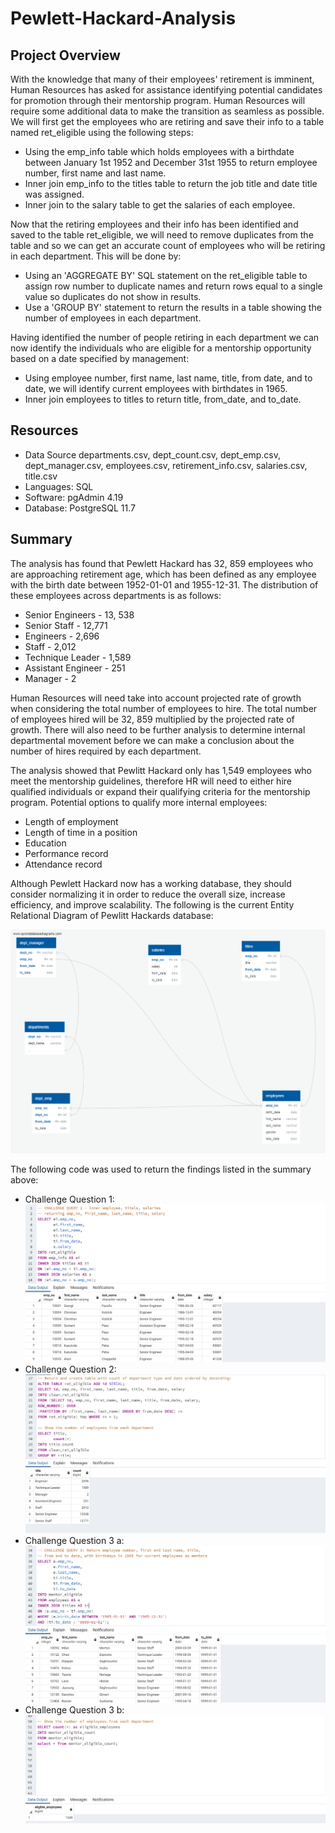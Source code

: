 # Pewlett-Hackard-Analysis

## Project Overview
With the knowledge that many of their employees' retirement is imminent, Human Resources has asked for assistance identifying potential 
candidates for promotion through their mentorship program. Human Resources will require some additional data to make the transition as seamless as possible. We will first get the employees who are retiring and save their info to a table named ret_eligible using the following steps:
* Using the emp_info table which holds employees with a birthdate between January 1st 1952 and December 31st 1955 to return employee number, first name and last name.
* Inner join emp_info to the titles table to return the job title and date title was assigned.
* Inner join to the salary table to get the salaries of each employee.

Now that the retiring employees and their info has been identified and saved to the table ret_eligible, we will need to remove duplicates from the table and so we can get an accurate count of employees who will be retiring in each department. This will be done by:
* Using an 'AGGREGATE BY' SQL statement on the ret_eligible table to assign row number to duplicate names and return rows equal to a single value so duplicates do not show in results.
* Use a 'GROUP BY' statement to return the results in a table showing the number of employees in each department.

Having identified the number of people retiring in each department we can now identify the individuals who are eligible for a mentorship opportunity based on a date specified by management:
* Using employee number, first name, last name, title, from date, and to date, we will identify current employees with birthdates in 1965.
* Inner join employees to titles to return title, from_date, and to_date.

## Resources
* Data Source departments.csv, dept_count.csv, dept_emp.csv, dept_manager.csv, employees.csv, retirement_info.csv, salaries.csv, title.csv
* Languages: SQL
* Software: pgAdmin 4.19
* Database: PostgreSQL 11.7

## Summary

The analysis has found that Pewlett Hackard has 32, 859 employees who are approaching retirement age, which has been defined as any employee with the birth date between 1952-01-01 and 1955-12-31. The distribution of these employees across departments is as follows:
* Senior Engineers - 13, 538 
* Senior Staff - 12,771
* Engineers - 2,696
* Staff - 2,012
* Technique Leader - 1,589
* Assistant Engineer - 251
* Manager - 2

Human Resources will need take into account projected rate of growth when considering the total number of employees to hire. The total number of employees hired will be 32, 859 multiplied by the projected rate of growth. There will also need to be further analysis to determine internal departmental movement before we can make a conclusion about the number of hires required by each department.

The analysis showed that Pewlitt Hackard only has 1,549 employees who meet the mentorship guidelines, therefore HR will need to either hire qualified individuals or expand their qualifying criteria for the mentorship program. Potential options to qualify more internal employees:
* Length of employment
* Length of time in a position
* Education
* Performance record
* Attendance record

Although Pewlett Hackard now has a working database, they should consider normalizing it in order to reduce the overall size, increase efficiency, and improve scalability. The following is the current Entity Relational Diagram of Pewlitt Hackards database:

![ERD](erd/EmployeeDB.png)

The following code was used to return the findings listed in the summary above:
* Challenge Question 1:
![CH1](code_snaps/1a.png)  
* Challenge Question 2:
![CH2](code_snaps/2ab.png) 
* Challenge Question 3 a:
![CH3a](code_snaps/3a.png) 
* Challenge Question 3 b:
![CH3b](code_snaps/3b.png) 
